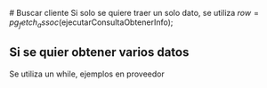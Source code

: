 # Buscar cliente
Si solo se quiere traer un solo dato, se utiliza 
$row=pg_fetch_assoc($ejecutarConsultaObtenerInfo);


## Si se quier obtener varios datos
Se utiliza un while, ejemplos en proveedor